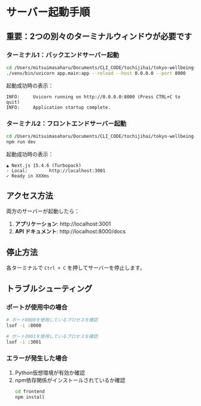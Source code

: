# サーバー起動手順

## 重要：2つの別々のターミナルウィンドウが必要です

### ターミナル1：バックエンドサーバー起動
```bash
cd /Users/mitsuimasaharu/Documents/CLI_CODE/tochijihai/tokyo-wellbeing-map/backend
./venv/bin/uvicorn app.main:app --reload --host 0.0.0.0 --port 8000
```

起動成功時の表示：
```
INFO:     Uvicorn running on http://0.0.0.0:8000 (Press CTRL+C to quit)
INFO:     Application startup complete.
```

### ターミナル2：フロントエンドサーバー起動
```bash
cd /Users/mitsuimasaharu/Documents/CLI_CODE/tochijihai/tokyo-wellbeing-map/frontend
npm run dev
```

起動成功時の表示：
```
▲ Next.js 15.4.6 (Turbopack)
- Local:        http://localhost:3001
✓ Ready in XXXms
```

## アクセス方法

両方のサーバーが起動したら：

1. **アプリケーション**: http://localhost:3001
2. **API ドキュメント**: http://localhost:8000/docs

## 停止方法

各ターミナルで `Ctrl + C` を押してサーバーを停止します。

## トラブルシューティング

### ポートが使用中の場合
```bash
# ポート8000を使用しているプロセスを確認
lsof -i :8000

# ポート3001を使用しているプロセスを確認  
lsof -i :3001
```

### エラーが発生した場合
1. Python仮想環境が有効か確認
2. npm依存関係がインストールされているか確認
   ```bash
   cd frontend
   npm install
   ```
